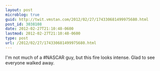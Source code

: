 ```yaml
---
layout: post
microblog: true
guid: http://twit.vmstan.com/2012/02/27/174330681499975680.html
post_id: 3038108
date: 2012-02-27T21:10:48-0600
lastmod: 2012-02-27T21:10:48-0600
type: post
url: /2012/02/27/174330681499975680.html
---
```

I'm not much of a #NASCAR guy, but this fire looks intense. Glad to see everyone walked away.
